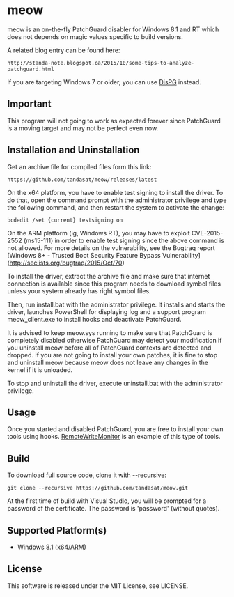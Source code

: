 meow
=====

meow is an on-the-fly PatchGuard disabler for Windows 8.1 and RT which does not
depends on magic values specific to build versions.

A related blog entry can be found here:

    http://standa-note.blogspot.ca/2015/10/some-tips-to-analyze-patchguard.html


If you are targeting Windows 7 or older, you can use
[DisPG](https://github.com/tandasat/PgResarch) instead.


Important
----------

This program will not going to work as expected forever since PatchGuard is a
moving target and may not be perfect even now.


Installation and Uninstallation
--------------------------------

Get an archive file for compiled files form this link:

    https://github.com/tandasat/meow/releases/latest

On the x64 platform, you have to enable test signing to install the driver. To
do that, open the command prompt with the administrator privilege and type the
following command, and then restart the system to activate the change:

    bcdedit /set {current} testsigning on

On the ARM platform (ig, Windows RT), you may have to exploit CVE-2015-2552
(ms15-111) in order to enable test signing since the above command is not
allowed. For more details on the vulnerability, see the Bugtraq report
[Windows 8+ - Trusted Boot Security Feature Bypass Vulnerability]
(http://seclists.org/bugtraq/2015/Oct/70)

To install the driver, extract the archive file and make sure that internet
connection is available since this program needs to download symbol files unless
your system already has right symbol files.

Then, run install.bat with the administrator privilege. It installs and starts
the driver, launches PowerShell for displaying log and a support program
meow_client.exe to install hooks and deactivate PatchGuard.

It is advised to keep meow.sys running to make sure that PatchGuard is
completely disabled otherwise PatchGuard may detect your modification if you
uninstall meow before all of PatchGuard contexts are detected and dropped. If
you are not going to install your own patches, it is fine to stop and uninstall
meow because meow does not leave any changes in the kernel if it is unloaded.

To stop and uninstall the driver, execute uninstall.bat with the administrator
privilege.


Usage
------

Once you started and disabled PatchGuard, you are free to install your own tools
using hooks. [RemoteWriteMonitor](https://github.com/tandasat/RemoteWriteMonitor)
is an example of this type of tools.


Build
------

To download full source code, clone it with --recursive:

    git clone --recursive https://github.com/tandasat/meow.git

At the first time of build with Visual Studio, you will be prompted for a
password of the certificate. The password is 'password' (without quotes).


Supported Platform(s)
----------------------
- Windows 8.1 (x64/ARM)


License
--------
This software is released under the MIT License, see LICENSE.
